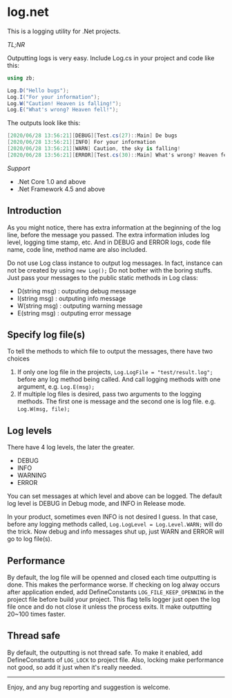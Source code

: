 # log.net

This is a logging utility for .Net projects.

_*TL;NR*_

Outputting logs is very easy. Include Log.cs in your project and code like this:

```c#
using zb;

Log.D("Hello bugs");
Log.I("For your information");
Log.W("Caution! Heaven is falling!");
Log.E("What's wrong? Heaven fell!");
```

The outputs look like this:

```c#
[2020/06/28 13:56:21][DEBUG][Test.cs(27)::Main] De bugs
[2020/06/28 13:56:21][INFO] For your information
[2020/06/28 13:56:21][WARN] Caution, the sky is falling!
[2020/06/28 13:56:21][ERROR][Test.cs(30)::Main] What's wrong? Heaven fell!
```

_*Support*_

- .Net Core 1.0 and above
- .Net Framework 4.5 and above

## Introduction

As you might notice, there has extra information at the beginning of the log line, before the message you passed. The extra information inludes log level, logging time stamp, etc. And in DEBUG and ERROR logs, code file name, code line, method name are also included.

Do not use Log class instance to output log messages. In fact, instance can not be created by using ```new Log();``` Do not bother with the boring stuffs. Just pass your messages to the public static methods in Log class:

- D(string msg) : outputing debug message
- I(string msg) : outputing info message
- W(string msg) : outputing warning message
- E(string msg) : outputing error message

## Specify log file(s)

To tell the methods to which file to output the messages, there have two choices

1. If only one log file in the projects, ```Log.LogFile = "test/result.log";``` before any log method being called. And call logging methods with one argument, e.g. ```Log.E(msg);```
2. If multiple log files is desired, pass two arguments to the logging methods. The first one is message and the second one is log file. e.g. ```Log.W(msg, file);```

## Log levels

There have 4 log levels, the later the greater.

- DEBUG
- INFO
- WARNING
- ERROR

You can set messages at which level and above can be logged. The default log level is DEBUG in Debug mode, and INFO in Release mode.

In your product, sometimes even INFO is not desired I guess. In that case, before any logging methods called, ```Log.LogLevel = Log.Level.WARN;``` will do the trick. Now debug and info messages shut up, just WARN and ERROR will go to log file(s).

## Performance

By default, the log file will be openned and closed each time outputting is done. This makes the performance worse. 
If checking on log alway occurs after application ended, add DefineConstants ```LOG_FILE_KEEP_OPENNING``` in the project file before build your project. This flag tells logger just open the log file once and do not close it unless the process exits. It make outputting 20~100 times faster.

## Thread safe

By default, the outputting is not thread safe. To make it enabled, add DefineConstants of ```LOG_LOCK``` to project file.
Also, locking make performance not good, so add it just when it's really needed.

*******
Enjoy, and any bug reporting and suggestion is welcome.

